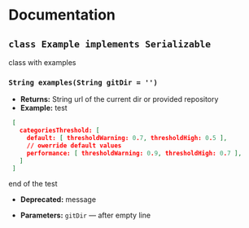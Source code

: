 # Documentation

## `class Example implements Serializable`

class with examples

### `String examples(String gitDir = '')`

 * **Returns:** String url of the current dir or provided repository
 * **Example:** test
```json
 [
   categoriesThreshold: [
     default: [ thresholdWarning: 0.7, thresholdHigh: 0.5 ],
     // owerride default values
     performance: [ thresholdWarning: 0.9, thresholdHigh: 0.7 ],
   ]
 ]
```
end of the test
 * **Deprecated:** message
     
 * **Parameters:** `gitDir` — after empty line
